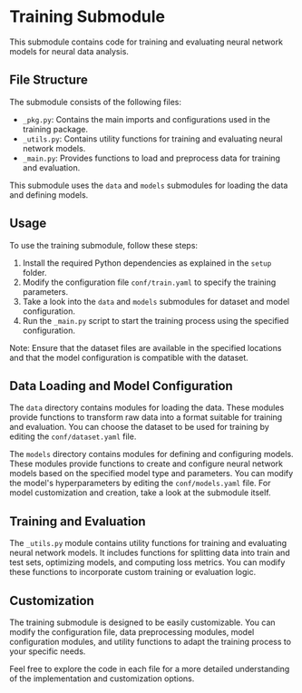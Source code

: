 # Training Submodule

This submodule contains code for training and evaluating neural network models for neural data analysis.

## File Structure

The submodule consists of the following files:

- `_pkg.py`: Contains the main imports and configurations used in the training package.
- `_utils.py`: Contains utility functions for training and evaluating neural network models.
- `_main.py`: Provides functions to load and preprocess data for training and evaluation.

This submodule uses the `data` and `models` submodules for loading the data and defining models.

## Usage

To use the training submodule, follow these steps:

1. Install the required Python dependencies as explained in the `setup` folder.
2. Modify the configuration file `conf/train.yaml` to specify the training parameters.
3. Take a look into the `data` and `models` submodules for dataset and model configuration.
4. Run the `_main.py` script to start the training process using the specified configuration.

Note: Ensure that the dataset files are available in the specified locations and that the model configuration is compatible with the dataset.

## Data Loading and Model Configuration

The `data` directory contains modules for loading the data. These modules provide functions to transform raw data into a format suitable for training and evaluation. You can choose the dataset to be used for training by editing the `conf/dataset.yaml` file.

The `models` directory contains modules for defining and configuring models. These modules provide functions to create and configure neural network models based on the specified model type and parameters. You can modify the model's hyperparameters by editing the `conf/models.yaml` file. For model customization and creation, take a look at the submodule itself.

## Training and Evaluation

The `_utils.py` module contains utility functions for training and evaluating neural network models. It includes functions for splitting data into train and test sets, optimizing models, and computing loss metrics. You can modify these functions to incorporate custom training or evaluation logic.

## Customization

The training submodule is designed to be easily customizable. You can modify the configuration file, data preprocessing modules, model configuration modules, and utility functions to adapt the training process to your specific needs.

Feel free to explore the code in each file for a more detailed understanding of the implementation and customization options.
